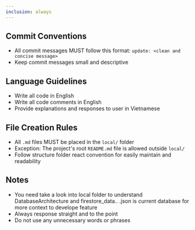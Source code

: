 ```yaml
---
inclusion: always
---
```


## Commit Conventions
- All commit messages MUST follow this format: `update: <clean and concise message>`
- Keep commit messages small and descriptive

## Language Guidelines
- Write all code in English
- Write all code comments in English
- Provide explanations and responses to user in Vietnamese

## File Creation Rules
- All `.md` files MUST be placed in the `local/` folder
- Exception: The project's root `README.md` file is allowed outside `local/`
- Follow structure folder react convention for easily maintain and readability

## Notes
- You need take a look into local folder to understand DatabaseArchitecture and firestore_data.. .json is current database for more context to develope feature
- Always response straight and to the point
- Do not use any unnecessary words or phrases
